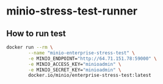 # minio-stress-test-runner

## How to run test

```sh
docker run --rm \
        --name "minio-enterprise-stress-test" \
        -e MINIO_ENDPOINT="http://64.71.151.78:59000" \
        -e MINIO_ACCESS_KEY="minioadmin" \
        -e MINIO_SECRET_KEY="minioadmin" \
        docker.io/minio/enterprise-stress-test:latest
```
